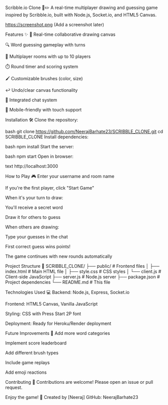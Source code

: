 Scribble.io Clone 🎨✏️
A real-time multiplayer drawing and guessing game inspired by Scribble.io, built with Node.js, Socket.io, and HTML5 Canvas.

https://screenshot.png (Add a screenshot later)

Features ✨
🎨 Real-time collaborative drawing canvas

🔍 Word guessing gameplay with turns

👥 Multiplayer rooms with up to 10 players

⏱️ Round timer and scoring system

🖌️ Customizable brushes (color, size)

↩️ Undo/clear canvas functionality

💬 Integrated chat system

📱 Mobile-friendly with touch support

Installation 🛠️
Clone the repository:

bash
git clone https://github.com/NeerajBarhate23/SCRIBBLE_CLONE.git
cd SCRIBBLE_CLONE
Install dependencies:

bash
npm install
Start the server:

bash
npm start
Open in browser:

text
http://localhost:3000



How to Play 🎮
Enter your username and room name

If you're the first player, click "Start Game"

When it's your turn to draw:

You'll receive a secret word

Draw it for others to guess

When others are drawing:

Type your guesses in the chat

First correct guess wins points!

The game continues with new rounds automatically

Project Structure 📂
SCRIBBLE_CLONE/
├── public/            # Frontend files
│   ├── index.html     # Main HTML file
│   ├── style.css      # CSS styles
│   └── client.js      # Client-side JavaScript
├── server.js          # Node.js server
├── package.json       # Project dependencies
└── README.md          # This file


Technologies Used 💻
Backend: Node.js, Express, Socket.io

Frontend: HTML5 Canvas, Vanilla JavaScript

Styling: CSS with Press Start 2P font

Deployment: Ready for Heroku/Render deployment


Future Improvements 🔮
Add more word categories

Implement score leaderboard

Add different brush types

Include game replays

Add emoji reactions


Contributing 🤝
Contributions are welcome! Please open an issue or pull request.



Enjoy the game! 🚀
Created by [Neeraj]
GitHub: NeerajBarhate23
